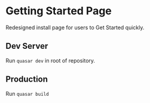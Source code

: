 # Getting Started Page
Redesigned install page for users to Get Started quickly.

## Dev Server
Run `quasar dev` in root of repository.

## Production
Run `quasar build`

